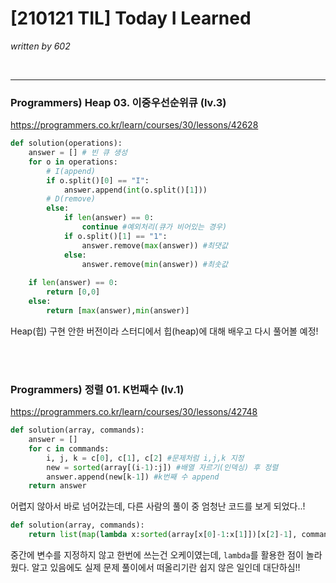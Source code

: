 # [210121 TIL] Today I Learned

_written by 602_

<br/>



---



### Programmers) Heap 03. 이중우선순위큐 (lv.3)

https://programmers.co.kr/learn/courses/30/lessons/42628

```python
def solution(operations):
    answer = [] # 빈 큐 생성
    for o in operations:
        # I(append)
        if o.split()[0] == "I":
            answer.append(int(o.split()[1]))
        # D(remove)
        else:
            if len(answer) == 0:
                continue #예외처리(큐가 비어있는 경우)
            if o.split()[1] == "1":
                answer.remove(max(answer)) #최댓값
            else:
                answer.remove(min(answer)) #최솟값
    
    if len(answer) == 0:
        return [0,0]
    else:
        return [max(answer),min(answer)]
```

Heap(힙) 구현 안한 버전이라 스터디에서 힙(heap)에 대해 배우고 다시 풀어볼 예정!

<br/>

<br/>





### Programmers) 정렬 01. K번째수 (lv.1)

https://programmers.co.kr/learn/courses/30/lessons/42748

```python
def solution(array, commands):
    answer = []
    for c in commands:
        i, j, k = c[0], c[1], c[2] #문제처럼 i,j,k 지정
        new = sorted(array[(i-1):j]) #배열 자르기(인덱싱) 후 정렬
        answer.append(new[k-1]) #k번째 수 append
    return answer
```

어렵지 않아서 바로 넘어갔는데, 다른 사람의 풀이 중 엄청난 코드를 보게 되었다..!

```python
def solution(array, commands):
    return list(map(lambda x:sorted(array[x[0]-1:x[1]])[x[2]-1], commands))
```

중간에 변수를 지정하지 않고 한번에 쓰는건 오케이였는데, `lambda`를 활용한 점이 놀라웠다. 알고 있음에도 실제 문제 풀이에서 떠올리기란 쉽지 않은 일인데 대단하심!!

